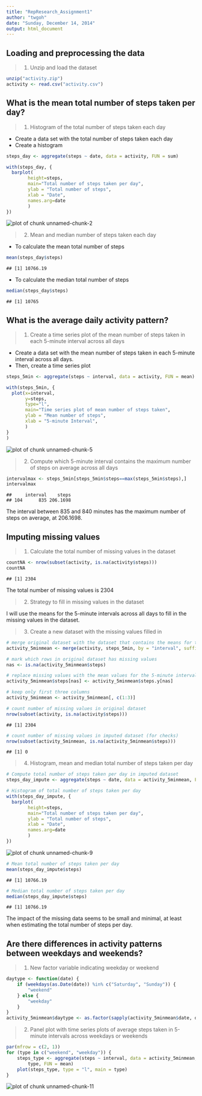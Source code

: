 ```yaml
---
title: "RepResearch_Assignment1"
author: "twgoh"
date: "Sunday, December 14, 2014"
output: html_document
---
```



## Loading and preprocessing the data

>  1. Unzip and load the dataset 


```r
unzip("activity.zip")
activity <- read.csv("activity.csv")
```


## What is the mean total number of steps taken per day?

>  1. Histogram of the total number of steps taken each day 

- Create a data set with the total number of steps taken each day
- Create a histogram 


```r
steps_day <- aggregate(steps ~ date, data = activity, FUN = sum)

with(steps_day, {
  barplot(
        height=steps,
        main="Total number of steps taken per day", 
        ylab = "Total number of steps",
        xlab = "Date",
        names.arg=date
        )
})
```

![plot of chunk unnamed-chunk-2](figure/unnamed-chunk-2-1.png) 

>  2. Mean and median number of steps taken each day 

- To calculate the mean total number of steps


```r
mean(steps_day$steps)
```

```
## [1] 10766.19
```

- To calculate the median total number of steps

```r
median(steps_day$steps)
```

```
## [1] 10765
```


## What is the average daily activity pattern?

>  1. Create a time series plot of the mean number of steps taken in each 5-minute interval across all days 

- Create a data set with the mean number of steps taken in each 5-minute interval across all days.
- Then, create a time series plot


```r
steps_5min <- aggregate(steps ~ interval, data = activity, FUN = mean)

with(steps_5min, {
  plot(x=interval,
       y=steps,
       type="l",
       main="Time series plot of mean number of steps taken", 
       ylab = "Mean number of steps",
       xlab = "5-minute Interval",
       )
}
)
```

![plot of chunk unnamed-chunk-5](figure/unnamed-chunk-5-1.png) 

>  2. Compute which 5-minute interval contains the maximum number of steps on average across all days 


```r
intervalmax <- steps_5min[steps_5min$steps==max(steps_5min$steps),]
intervalmax
```

```
##     interval    steps
## 104      835 206.1698
```

The interval between 835 and 840 minutes has the maximum number of steps on average, at 206.1698.


## Imputing missing values
>  1. Calculate the total number of missing values in the dataset 


```r
countNA <- nrow(subset(activity, is.na(activity$steps)))
countNA
```

```
## [1] 2304
```

The total number of missing values is 2304 

>  2. Strategy to fill in missing values in the dataset 

I will use the means for the 5-minute intervals across all days to fill in the missing values in the dataset.

> 3. Create a new dataset with the missing values filled in


```r
# merge original dataset with the dataset that contains the means for the 5-minute intervals 
activity_5minmean <- merge(activity, steps_5min, by = "interval", suffixes = c("",".y"))

# mark which rows in original dataset has missing values
nas <- is.na(activity_5minmean$steps)

# replace missing values with the mean values for the 5-minute intervals
activity_5minmean$steps[nas] <- activity_5minmean$steps.y[nas]

# keep only first three columns
activity_5minmean <- activity_5minmean[, c(1:3)]

# count number of missing values in original dataset
nrow(subset(activity, is.na(activity$steps)))
```

```
## [1] 2304
```

```r
# count number of missing values in imputed dataset (for checks)
nrow(subset(activity_5minmean, is.na(activity_5minmean$steps)))
```

```
## [1] 0
```

> 4. Histogram, mean and median total number of steps taken per day


```r
# Compute total number of steps taken per day in imputed dataset
steps_day_impute <- aggregate(steps ~ date, data = activity_5minmean, FUN = sum)

# Histogram of total number of steps taken per day
with(steps_day_impute, {
  barplot(
        height=steps,
        main="Total number of steps taken per day", 
        ylab = "Total number of steps",
        xlab = "Date",
        names.arg=date
        )
})
```

![plot of chunk unnamed-chunk-9](figure/unnamed-chunk-9-1.png) 

```r
# Mean total number of steps taken per day
mean(steps_day_impute$steps)
```

```
## [1] 10766.19
```

```r
# Median total number of steps taken per day
median(steps_day_impute$steps)
```

```
## [1] 10766.19
```

The impact of the missing data seems to be small and minimal, at least when estimating the total number of steps per day.

## Are there differences in activity patterns between weekdays and weekends?

> 1. New factor variable indicating weekday or weekend


```r
daytype <- function(date) {
    if (weekdays(as.Date(date)) %in% c("Saturday", "Sunday")) {
        "weekend"
    } else {
        "weekday"
    }
}
activity_5minmean$daytype <- as.factor(sapply(activity_5minmean$date, daytype))
```

> 2. Panel plot with time series plots of average steps taken in 5-minute intervals across weekdays or weekends


```r
par(mfrow = c(2, 1))
for (type in c("weekend", "weekday")) {
    steps_type <- aggregate(steps ~ interval, data = activity_5minmean, subset = activity_5minmean$daytype == 
        type, FUN = mean)
    plot(steps_type, type = "l", main = type)
}
```

![plot of chunk unnamed-chunk-11](figure/unnamed-chunk-11-1.png) 
